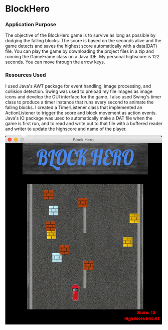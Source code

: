 # BlockHero


### Application Purpose
The objective of the BlockHero game is to survive as long as possible by dodging the falling blocks.  The score is based on the seconds alive and the game detects and saves the highest score automatically with a data(DAT) file. You can play the game by downloading the project files in a zip and running the GameFrame class on a Java IDE. My personal highscore is 122 seconds. You can move through the arrow keys.

### Resources Used
I used Java's AWT package for event handling, image processing, and collision detection. Swing was used to preload my file images as image icons and develop the GUI interface for the game. I also used Swing's timer class to produce a timer instance that runs every second to animate the falling blocks. I created a TimerListener class that implemented an ActionListener to trigger the score and block movement as action events. Java's IO package was used to automatically make a DAT file when the game is first run, and to read and write out to that file with a buffered reader and writer to update the highscore and name of the player.


![Alt text](/assets/Screenshot.png?raw=true "BLOCK HERO")
